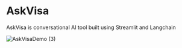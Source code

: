 # AskVisa
AskVisa is conversational AI tool built using Streamlit and Langchain 

![AskVisaDemo (3)](https://user-images.githubusercontent.com/7621910/230008246-94ba7787-81eb-4249-8a68-70ce1987907b.gif)
  
